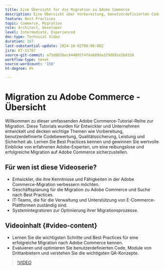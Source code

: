 ```yaml
---
title: Eine Übersicht für die Migration zu Adobe Commerce
description: Eine Übersicht über Vorbereitung, benutzerdefinierten Code, Qualitätssicherung, Leistung und Sicherheit bei der Migration zu Adobe Commerce.
feature: Best Practices
topic: Commerce, Migration
role: Architect, Developer
level: Intermediate, Experienced
doc-type: Technical Video
duration: 167
last-substantial-update: 2024-10-02T00:00:00Z
jira: KT-11767
source-git-commit: a73d0038ac844805f4fda689da329d891e5b8320
workflow-type: tm+mt
source-wordcount: '150'
ht-degree: 0%

---
```



# Migration zu Adobe Commerce - Übersicht

Willkommen zu dieser umfassenden Adobe Commerce-Tutorial-Reihe zur Migration. Diese Tutorials wurden für Entwickler und Unternehmen entwickelt und decken wichtige Themen wie Vorbereitung, benutzerdefinierte Codebewertung, Qualitätssicherung, Leistung und Sicherheit ab. Lernen Sie Best Practices kennen und gewinnen Sie wertvolle Einblicke von erfahrenen Adobe-Experten, um eine reibungslose und erfolgreiche Migration auf Adobe Commerce sicherzustellen.

## Für wen ist diese Videoserie?

* Entwickler, die ihre Kenntnisse und Fähigkeiten in der Adobe Commerce-Migration verbessern möchten.
* Geschäftsplanung für die Migration zu Adobe Commerce und Suche nach Best Practices.
* IT-Teams, die für die Verwaltung und Unterstützung von E-Commerce-Plattformen zuständig sind.
* Systemintegratoren zur Optimierung ihrer Migrationsprozesse.

## Videoinhalt {#video-content}

* Lernen Sie die wichtigsten Schritte und Best Practices für eine erfolgreiche Migration nach Adobe Commerce kennen.
* Evaluieren und optimieren Sie benutzerdefinierten Code, Module von Drittanbietern und verstehen Sie die wichtigsten QA-Konzepte.

>[!VIDEO](https://video.tv.adobe.com/v/3432846/?learn=on)
